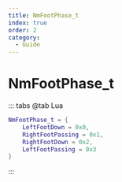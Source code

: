 ```yaml
---
title: NmFootPhase_t
index: true
order: 2
category:
  - Guide
---
```


# NmFootPhase_t
::: tabs
@tab Lua
```lua
NmFootPhase_t = {
    LeftFootDown = 0x0,
    RightFootPassing = 0x1,
    RightFootDown = 0x2,
    LeftFootPassing = 0x3
}
```
:::